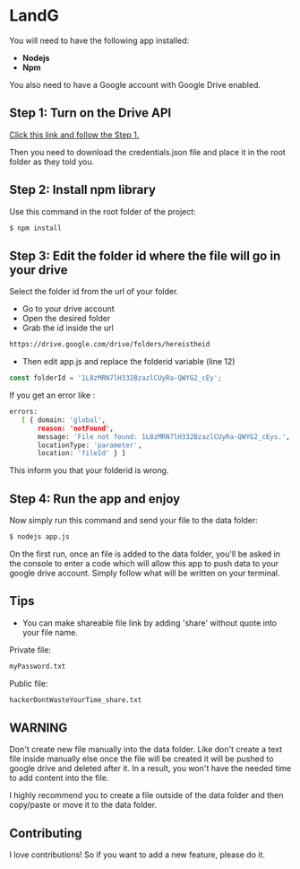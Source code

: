 # LandG
You will need to have the following app installed:
- **Nodejs**
- **Npm**

You also need to have a Google account with Google Drive enabled.


## Step 1: Turn on the Drive API

<a href="https://developers.google.com/drive/api/v3/quickstart/nodejs">Click this link and follow the Step 1.</a>

Then you need to download the credentials.json file and place it in the root folder as they told you.

## Step 2: Install npm library

Use this command in the root folder of the project:

``` sh
$ npm install
```

## Step 3: Edit the folder id where the file will go in your drive

Select the folder id from the url of your folder.

- Go to your drive account
- Open the desired folder
- Grab the id inside the url

``` sh
https://drive.google.com/drive/folders/hereistheid
```

- Then edit app.js and replace the folderid variable (line 12)

``` js
const folderId = '1L8zMRN7lH332BzazlCUyRa-QWYG2_cEy';
```

If you get an error like :

``` sh
errors:
   [ { domain: 'global',
       reason: 'notFound',
       message: 'File not found: 1L8zMRN7lH332BzazlCUyRa-QWYG2_cEys.',
       locationType: 'parameter',
       location: 'fileId' } ]
```

This inform you that your folderid is wrong.

## Step 4: Run the app and enjoy

Now simply run this command and send your file to the data folder:

``` sh
$ nodejs app.js
```

On the first run, once an file is added to the data folder, you'll be asked
in the console to enter a code which will allow this app to push data to your
google drive account. Simply follow what will be written on your terminal.


## Tips

- You can make shareable file link by adding 'share' without quote into your file name.

Private file:
``` sh
myPassword.txt
```

Public file:
``` sh
hackerDontWasteYourTime_share.txt
```

## WARNING

Don't create new file manually into the data folder.
Like don't create a text file inside manually else once the file will be created
it will be pushed to google drive and deleted after it. In a result, you won't
have the needed time to add content into the file.

I highly recommend you to create a file outside of the data folder and then
copy/paste or move it to the data folder.

## Contributing

I love contributions! So if you want to add a new feature, please do it.
